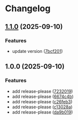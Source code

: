 # Changelog

## [1.1.0](https://github.com/ninedev-i/eslint/compare/v1.0.0...v1.1.0) (2025-09-10)


### Features

* update version ([7bcf201](https://github.com/ninedev-i/eslint/commit/7bcf201c5b277983c443b55e5091f59d8b24fbd6))

## 1.0.0 (2025-09-10)


### Features

* add release-please ([7232019](https://github.com/ninedev-i/eslint/commit/7232019d894be5201a30d036f0d4b58918b2b987))
* add release-please ([6674c4b](https://github.com/ninedev-i/eslint/commit/6674c4bf5e7a50efe1f9903997fd5c99fa1e3c3b))
* add release-please ([c26feb3](https://github.com/ninedev-i/eslint/commit/c26feb38fc73373c46a43cb860b95561695fa084))
* add release-please ([c13028a](https://github.com/ninedev-i/eslint/commit/c13028a746b915796356404e5a95c4af2a4f243b))
* add release-please ([da9b019](https://github.com/ninedev-i/eslint/commit/da9b0192a39755bba3178bf225e30194924eee8b))
